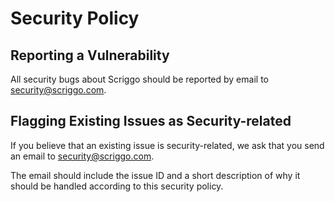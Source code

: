 # Security Policy

## Reporting a Vulnerability

All security bugs about Scriggo should be reported by email to
[security@scriggo.com](mailto:security@scriggo.com).

## Flagging Existing Issues as Security-related

If you believe that an existing issue is security-related, we ask that you send an
email to [security@scriggo.com](mailto:security@scriggo.com).

The email should include the issue ID and a short description of why it should be
handled according to this security policy. 